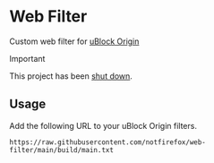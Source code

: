 # Web Filter
Custom web filter for [uBlock Origin](https://github.com/gorhill/uBlock)

> [!IMPORTANT]  
> This project has been [shut down](https://github.com/notfirefox/web-filter/issues/14).

## Usage
Add the following URL to your uBlock Origin filters.
```
https://raw.githubusercontent.com/notfirefox/web-filter/main/build/main.txt
```
